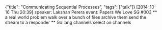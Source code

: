 {"title": "Communicating Sequential Processes", "tags": ["talk"]}
[2014-10-16 Thu 20:39]
speaker: Lakshan Perera
event: Papers We Love SG #003
** a real world problem
walk over a bunch of files
archive them
send the stream to a responder
** Go lang
channels
select on channels

